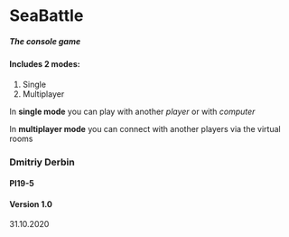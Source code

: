 # SeaBattle

##### The console game
#### Includes 2 modes:
1) Single
2) Multiplayer

In **single mode** you can play with another _player_
or with _computer_

In **multiplayer mode** you can connect with another 
players via the virtual rooms


### Dmitriy Derbin 
#### PI19-5
#### Version 1.0

31.10.2020
